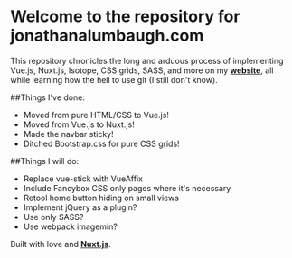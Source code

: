 # Welcome to the repository for jonathanalumbaugh.com

This repository chronicles the long and arduous process of implementing Vue.js, Nuxt.js, Isotope, CSS grids, SASS, and more on my **[website](https://jonathanalumbaugh.com)**, all while learning how the hell to use git (I still don't know).

##Things I've done:

* Moved from pure HTML/CSS to Vue.js!
* Moved from Vue.js to Nuxt.js!
* Made the navbar sticky!
* Ditched Bootstrap.css for pure CSS grids!

##Things I will do:

* Replace vue-stick with VueAffix
* Include Fancybox CSS only pages where it's necessary
* Retool home button hiding on small views
* Implement jQuery as a plugin?
* Use only SASS?
* Use webpack imagemin?

Built with love and **[Nuxt.js](https://github.com/nuxt/nuxt.js)**.

